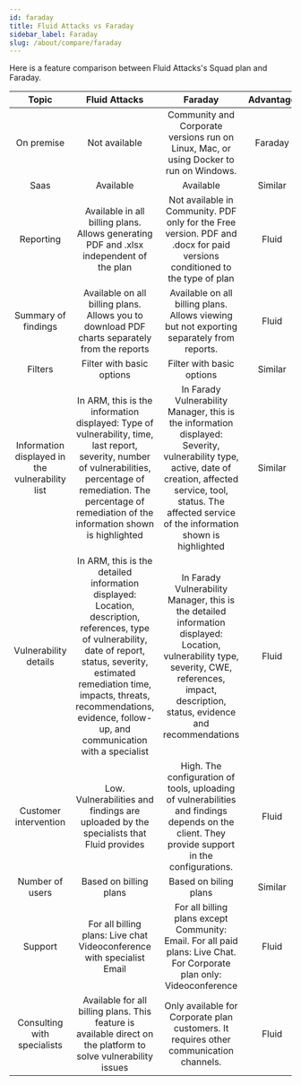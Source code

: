 ```yaml
---
id: faraday
title: Fluid Attacks vs Faraday
sidebar_label: Faraday
slug: /about/compare/faraday
---
```


Here is a feature comparison
between Fluid Attacks's Squad plan and
Faraday.

|                     **Topic**                    |                                                                                                                               **Fluid Attacks**                                                                                                                               |                                                                                              **Faraday**                                                                                              | **Advantage** |
|:------------------------------------------------:|:---------------------------------------------------------------------------------------------------------------------------------------------------------------------------------------------------------------------------------------------------------------------------:|:---------------------------------------------------------------------------------------------------------------------------------------------------------------------------------------------------------------------------:|:-------------:|
| On premise                                       | Not available                                                                                                                                                                                                                                                               | Community and Corporate versions run on Linux, Mac, or using Docker to run on Windows.                                                                                                                                      | Faraday       |
| Saas                                             | Available                                                                                                                                                                                                                                                                   | Available                                                                                                                                                                                                                   | Similar       |
| Reporting                                        | Available in all billing plans. Allows generating  PDF and .xlsx independent of the plan                                                                                                                                                                                    | Not available in Community. PDF only for the Free version.  PDF and .docx for paid versions conditioned to the type  of plan                                                                                                | Fluid         |
| Summary of findings                              | Available on all billing plans. Allows you to download PDF charts separately from the  reports                                                                                                                                                                              | Available on all billing plans. Allows viewing but not  exporting separately from reports.                                                                                                                                  | Fluid         |
| Filters                                          | Filter with basic options                                                                                                                                                                                                                                                   | Filter with basic options                                                                                                                                                                                                   | Similar       |
| Information displayed in  the vulnerability list | In ARM, this is the information displayed: Type of vulnerability, time, last report, severity,  number of vulnerabilities, percentage of remediation. The percentage of remediation of the information  shown is highlighted                                                | In Farady Vulnerability Manager, this is the information  displayed:  Severity, vulnerability type, active, date of creation,  affected service, tool, status. The affected service of the information shown is highlighted | Similar       |
| Vulnerability details                            | In ARM, this is the detailed information displayed: Location, description, references,  type of vulnerability, date of report, status,  severity, estimated remediation time, impacts,  threats, recommendations, evidence, follow-up,  and communication with a specialist | In Farady Vulnerability Manager, this is the detailed information displayed: Location, vulnerability type, severity,  CWE, references, impact, description, status, evidence  and recommendations                           | Fluid         |
| Customer intervention                            | Low. Vulnerabilities and findings are uploaded  by the specialists that Fluid provides                                                                                                                                                                                      | High. The configuration of tools, uploading of  vulnerabilities and findings depends on the client.  They provide support in the configurations.                                                                            | Fluid         |
| Number of users                                  | Based on billing plans                                                                                                                                                                                                                                                      | Based on biling plans                                                                                                                                                                                                       | Similar       |
| Support                                          | For all billing plans: Live chat Videoconference with specialist Email                                                                                                                                                                                                      | For all billing plans except Community: Email. For all paid plans: Live Chat. For Corporate plan only: Videoconference                                                                                                      | Fluid         |
| Consulting with  specialists                     | Available for all billing plans.  This feature is available direct on the  platform to solve vulnerability issues                                                                                                                                                           | Only available for Corporate plan customers. It requires  other communication channels.                                                                                                                                     | Fluid         |
